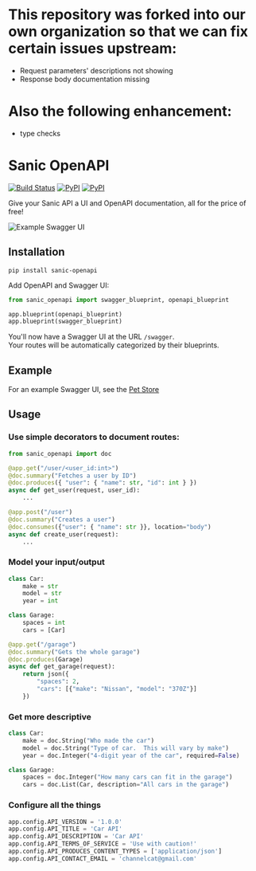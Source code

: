 # This repository was forked into our own organization so that we can fix certain issues upstream:
- Request parameters' descriptions not showing
- Response body documentation missing
# Also the following enhancement:
- type checks

# Sanic OpenAPI

[![Build Status](https://travis-ci.org/channelcat/sanic-openapi.svg?branch=master)](https://travis-ci.org/channelcat/sanic-openapi)
[![PyPI](https://img.shields.io/pypi/v/sanic-openapi.svg)](https://pypi.python.org/pypi/sanic-openapi/)
[![PyPI](https://img.shields.io/pypi/pyversions/sanic-openapi.svg)](https://pypi.python.org/pypi/sanic-openapi/)

Give your Sanic API a UI and OpenAPI documentation, all for the price of free!

![Example Swagger UI](images/code-to-ui.png?raw=true "Swagger UI")

## Installation

```shell
pip install sanic-openapi
```

Add OpenAPI and Swagger UI:

```python
from sanic_openapi import swagger_blueprint, openapi_blueprint

app.blueprint(openapi_blueprint)
app.blueprint(swagger_blueprint)
```

You'll now have a Swagger UI at the URL `/swagger`.  
Your routes will be automatically categorized by their blueprints.

## Example

For an example Swagger UI, see the [Pet Store](http://petstore.swagger.io/)

## Usage

### Use simple decorators to document routes:

```python
from sanic_openapi import doc

@app.get("/user/<user_id:int>")
@doc.summary("Fetches a user by ID")
@doc.produces({ "user": { "name": str, "id": int } })
async def get_user(request, user_id):
    ...

@app.post("/user")
@doc.summary("Creates a user")
@doc.consumes({"user": { "name": str }}, location="body")
async def create_user(request):
    ...
```

### Model your input/output

```python
class Car:
    make = str
    model = str
    year = int

class Garage:
    spaces = int
    cars = [Car]

@app.get("/garage")
@doc.summary("Gets the whole garage")
@doc.produces(Garage)
async def get_garage(request):
    return json({
        "spaces": 2,
        "cars": [{"make": "Nissan", "model": "370Z"}]
    })

```

### Get more descriptive

```python
class Car:
    make = doc.String("Who made the car")
    model = doc.String("Type of car.  This will vary by make")
    year = doc.Integer("4-digit year of the car", required=False)

class Garage:
    spaces = doc.Integer("How many cars can fit in the garage")
    cars = doc.List(Car, description="All cars in the garage")
```

### Configure all the things

```python
app.config.API_VERSION = '1.0.0'
app.config.API_TITLE = 'Car API'
app.config.API_DESCRIPTION = 'Car API'
app.config.API_TERMS_OF_SERVICE = 'Use with caution!'
app.config.API_PRODUCES_CONTENT_TYPES = ['application/json']
app.config.API_CONTACT_EMAIL = 'channelcat@gmail.com'
```
